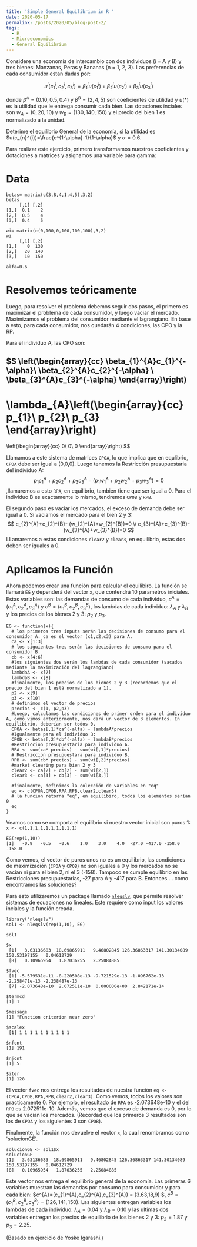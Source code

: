 ```yaml
---
title: 'Simple General Equilibrium in R '
date: 2020-05-17
permalink: /posts/2020/05/blog-post-2/
tags:
  - R
  - Microeconomics
  - General Equilibrium
---
```

Considere una economía de intercambio con dos individuos (i = A y B) y tres bienes: Manzanas, Peras y Bananas (n = 1, 2, 3). Las preferencias de cada consumidor estan dadas por:

$$u^{i}(c_{1}^{i},c_{2}^{i},c_{3}^{i}) = \beta_{1}^{i}u(c_{1}^{i}) + \beta_{2}^{i}u(c_{2}^{i})+\beta_{3}^{i}u(c_{3}^{i})$$


donde $\beta^{A}=(0.10,0.5,0.4)$ y $\beta^{B}=(2,4,5)$ son coeficientes de utilidad y $u(*)$ es la utilidad que le entrega consumir cada bien. Las dotaciones inciales son $w_{A}=(0,20,10)$ y $w_{B}=(130,140,150)$ y el precio del bien 1 es normalizado a la unidad. 

Deterime el equilibrio General de la economía, si la utilidad es $u(c_{n}^{i})=\frac{c^{1-\alpha}-1}{1-\alpha}$ y $\alpha=0.6$.

Para realizar este ejercicio, primero transformamos nuestros coeficientes y dotaciones a matrices y asignamos una variable para gamma:

# Data
```
betas= matrix(c(3,8,4,1,4,5),3,2)
betas
     [,1] [,2]
[1,]  0.1    2
[2,]  0.5    4
[3,]  0.4    5

wi= matrix(c(0,100,0,100,100,100),3,2)
wi
     [,1] [,2]
[1,]    0  130
[2,]   20  140
[3,]   10  150

alfa=0.6
```

# Resolvemos teóricamente
Luego, para resolver el problema debemos seguir dos pasos, el primero es maximizar el problema de cada consumidor, y luego vaciar el mercado. Maximizamos el problema del consumidor mediante el lagrangiano. En base a esto, para cada consumidor, nos quedarán 4 condiciones, las CPO y la RP.

Para el individuo A, las CPO son:

$$
\left(\begin{array}{cc} 
 \beta_{1}^{A}c_{1}^{-\alpha}\\
\beta_{2}^{A}c_{2}^{-\alpha} \\
\beta_{3}^{A}c_{3}^{-\alpha}
\end{array}\right)
-
\lambda_{A}\left(\begin{array}{cc} 
p_{1}\\ 
p_{2}\\
p_{3}
\end{array}\right)
=
\left(\begin{array}{cc} 
0\\ 
0\\
0
\end{array}\right)
$$

Llamamos a este sistema de matrices `CPOA`, lo que implica que en equlibrio, `CPOA` debe ser igual a (0,0,0). Luego tenemos la Restricción presupuestaria del individuo A: $$p_{1}c_{1}^{A}+p_{2}c_{2}^{A}+p_{3}c_{3}^{A}-(p_{1}w_{1}^{A}+p_{2}w_{2}^{A}+p_{3}w_{3}^{A})=0$$
,llamaremos a esto `RPA`, en equilibrio, tambien tiene que ser igual a 0. Para el individuo B es exactamente lo mismo, tendremos `CPOB` y `RPB`.

El segundo paso es vaciar los mercados, el exceso de demanda debe ser igual a 0. Si vaciamos el mercado para el bien 2 y 3:
$$ c_{2}^{A}+c_{2}^{B}- (w_{2}^{A}+w_{2}^{B})=0 \\
c_{3}^{A}+c_{3}^{B}- (w_{3}^{A}+w_{3}^{B})=0 $$
LLamaremos a estas condiciones `clear2` y `clear3`, en equilibrio, estas dos deben ser iguales a 0.


# Aplicamos la Función

Ahora podemos crear una función para calcular el equilibiro. La función se llamará `EG`  y dependerá del vector `x`, que contendrá 10 parametros iniciales. Estas variables son: las demandas de consumo de cada individuo, $c^{A}=(c_{1}^{A},c_{2}^{A},c_{3}^{A})$ y $c^{B}=(c_{1}^{B},c_{2}^{B},c_{3}^{B})$, los lambdas de cada individuo: $\lambda_{A}$ y $\lambda_{B}$ y los precios de los bienes 2 y 3: $p_{2}$  y $p_{3}$.

```
EG <- function(x){
  # los primeros tres inputs serán las decisiones de consumo para el consumidor A. ca es el vector (c1,c2,c3) para A.
  ca <- x[1:3]
  # los siguientes tres serán las decisiones de consumo para el consumidor B.
  cb <- x[4:6]
  #los siguientes dos serán los lambdas de cada consumidor (sacados mediante la maximización del lagrangiano)
  lambdaA <- x[7]
  lambdaB <- x[8]
  #finalmente, los precios de los bienes 2 y 3 (recordemos que el precio del bien 1 está normalizado a 1).
  p2 <- x[9]
  p3 <- x[10]
  # definimos el vector de precios
  precios <- c(1, p2,p3)
  #Luego, calculamos las condiciones de primer orden para el individuo A, como vimos anteriormente, nos dará un vector de 3 elementos. En equilibirio, deberían ser todos 0.
  CPOA <- betas[,1]*ca^(-alfa) - lambdaA*precios 
  #Igualmente para el individuo B:
  CPOB <- betas[,2]*cb^(-alfa) - lambdaB*precios
  #Restriccion presupuestaria para individuo A.
  RPA <- sum(ca* precios) - sum(wi[,1]*precios)
  # Restriccion presupuestara para individuo B.
  RPB <- sum(cb* precios) - sum(wi[,2]*precios)
  #market clearing para bien 2 y 3
  clear2 <- ca[2] + cb[2] - sum(wi[2,])
  clear3 <- ca[3] + cb[3] - sum(wi[3,])
  
  #finalmente, definimos la colección de variables en "eq"
  eq <- c(CPOA,CPOB,RPA,RPB,clear2,clear3)
  # la función retorna "eq", en equilibiro, todos los elementos serían 0 
  eq
}

```

Veamos como se comporta el equilibrio si nuestro vector inicial son puros 1:
`x <- c(1,1,1,1,1,1,1,1,1,1)`

```
EG(rep(1,10))
[1]   -0.9   -0.5   -0.6    1.0    3.0    4.0  -27.0 -417.0 -158.0 -158.0
```
Como vemos, el vector de puros unos no es un equilibrio, las condiciones de maximización (`CPOA` y `CPOB`) no son iguales a 0 y los mercados no se vacían ni para el bien 2, ni el 3 (-158). Tampoco se cumple equilibrio en las Restricciones presupuestarias, -27 para A y -417 para B. Entonces.... como encontramos las soluciones?

Para esto utilizaremos un package llamado [`nleqslv`](https://cran.r-project.org/web/packages/nleqslv/nleqslv.pdf), que permite resolver sistemas de ecuaciones no lineales. Este requiere como input los valores inciales y la función creada.

```
library("nleqslv")
sol1 <- nleqslv(rep(1,10), EG)
```
```
sol1

$x
 [1]   3.63136683  18.69865911   9.46802845 126.36863317 141.30134089 150.53197155   0.04612729
 [8]   0.10965954   1.87036255   2.25084885

$fvec
 [1] -5.579531e-11 -8.220508e-13 -9.721529e-13 -1.096762e-13 -2.258471e-13 -2.238487e-13
 [7] -2.073648e-10  2.072511e-10  0.000000e+00  2.842171e-14

$termcd
[1] 1

$message
[1] "Function criterion near zero"

$scalex
 [1] 1 1 1 1 1 1 1 1 1 1

$nfcnt
[1] 191

$njcnt
[1] 5

$iter
[1] 128

```

El vector `fvec` nos entrega los resultados de nuestra función `eq <-(CPOA,CPOB,RPA,RPB,clear2,clear3)`. Como vemos, todos los valores son practicamente 0.  Por ejemplo, el resultado de `RPA` es -2.073648e-10 y el del `RPB` es 2.072511e-10. Además, vemos que el exceso de demanda es 0, por lo que se vacían los mercados. (Recordad que los primeros 3 resultados son los de `CPOA` y los siguientes 3 son `CPOB`).

Finalmente, la función nos devuelve  el vector `x`, la cual renombramos como 'solucionGE'. 
```
solucionGE <- sol1$x
solucionGE
[1]   3.63136683  18.69865911   9.46802845 126.36863317 141.30134089 150.53197155   0.04612729
[8]   0.10965954   1.87036255   2.25084885
```
Este vector nos entrega el equilibrio general de la economía. Las primeras 6 variables muestran las demandas por consumo para consumidor y para cada bien: $c^{A}=(c_{1}^{A},c_{2}^{A},c_{3}^{A}) = (3.63,18,9) $, $c^{B}=(c_{1}^{B},c_{2}^{B},c_{3}^{B})= (126, 141, 150)$. Las siguientes entregan variables los lambdas de cada individuo: $\lambda_{A}= 0.04$ y $\lambda_{B} = 0.10$ y las ultimas dos variables entregan los precios de equilibrio de los bienes 2 y 3: $p_{2}=  1.87$  y $p_{3}= 2.25$.

(Basado en ejercicio de Yoske Igarashi.)




